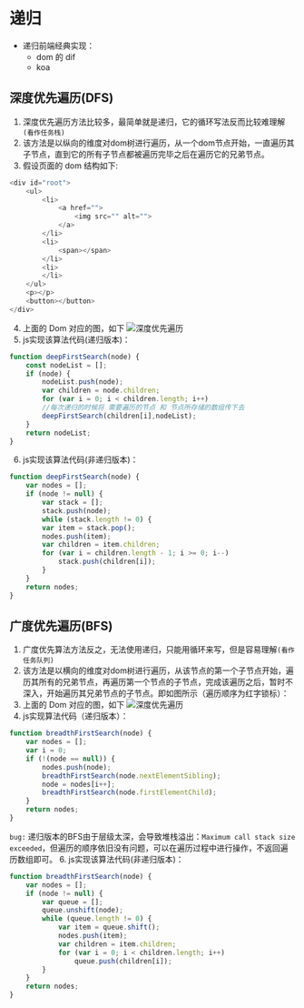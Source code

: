 # 递归

* 递归前端经典实现：
    * dom 的 dif
    * koa

## 深度优先遍历(DFS)
1. 深度优先遍历方法比较多，最简单就是递归，它的循环写法反而比较难理解 `(看作任务栈)`
2. 该方法是以纵向的维度对dom树进行遍历，从一个dom节点开始，一直遍历其子节点，直到它的所有子节点都被遍历完毕之后在遍历它的兄弟节点。
3. 假设页面的 dom 结构如下:
```javascript
<div id="root">
    <ul>
        <li>
            <a href="">
                <img src="" alt="">
            </a>
        </li>
        <li>
            <span></span>
        </li>
        <li>
        </li>
    </ul>
    <p></p>
    <button></button>
</div>
```
4. 上面的 Dom 对应的图，如下
![深度优先遍历](深度优先遍历.png)
5. js实现该算法代码(递归版本)：
```javascript
function deepFirstSearch(node) {
    const nodeList = [];  
    if (node) {    
        nodeList.push(node);    
        var children = node.children;    
        for (var i = 0; i < children.length; i++) 
        //每次递归的时候将 需要遍历的节点 和 节点所存储的数组传下去
        deepFirstSearch(children[i],nodeList);    
    }    
    return nodeList;  
} 
```
6. js实现该算法代码(非递归版本)：
```javascript
function deepFirstSearch(node) {
    var nodes = [];
    if (node != null) {
        var stack = [];
        stack.push(node);
        while (stack.length != 0) {
        var item = stack.pop();
        nodes.push(item);
        var children = item.children;
        for (var i = children.length - 1; i >= 0; i--)
            stack.push(children[i]);
        }
    }
    return nodes;
}
```




## 广度优先遍历(BFS)
1. 广度优先算法方法反之，无法使用递归，只能用循环来写，但是容易理解`(看作任务队列)`
2. 该方法是以横向的维度对dom树进行遍历，从该节点的第一个子节点开始，遍历其所有的兄弟节点，再遍历第一个节点的子节点，完成该遍历之后，暂时不深入，开始遍历其兄弟节点的子节点。即如图所示（遍历顺序为红字锁标）：
3. 上面的 Dom 对应的图，如下
![深度优先遍历](广度遍历.png)
4. js实现算法代码（递归版本）：
```javascript 
function breadthFirstSearch(node) {
    var nodes = [];
    var i = 0;
    if (!(node == null)) {
        nodes.push(node);
        breadthFirstSearch(node.nextElementSibling);
        node = nodes[i++];
        breadthFirstSearch(node.firstElementChild);
    }
    return nodes;
}
```
`bug:` 递归版本的BFS由于层级太深，会导致堆栈溢出：`Maximum call stack size exceeded`，但遍历的顺序依旧没有问题，可以在遍历过程中进行操作，不返回遍历数组即可。
6. js实现该算法代码(非递归版本)：
```javascript
function breadthFirstSearch(node) {  
    var nodes = [];  
    if (node != null) {  
        var queue = [];  
        queue.unshift(node);  
        while (queue.length != 0) {  
            var item = queue.shift();  
            nodes.push(item);  
            var children = item.children;  
            for (var i = 0; i < children.length; i++)  
                queue.push(children[i]);  
        }  
    }  
    return nodes;  
}
```